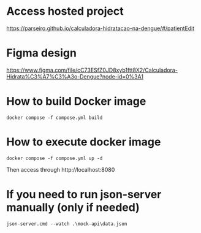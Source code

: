 # Access hosted project

https://parseiro.github.io/calculadora-hidratacao-na-dengue/#/patientEdit

# Figma design

https://www.figma.com/file/cC73ESfZ0JD8xyb1ftt8X2/Calculadora-Hidrata%C3%A7%C3%A3o-Dengue?node-id=0%3A1

# How to build Docker image

`docker compose -f compose.yml build`

# How to execute docker image

`docker compose -f compose.yml up -d`

Then access through http://localhost:8080

# If you need to run json-server manually (only if needed)

`json-server.cmd --watch .\mock-api\data.json`
